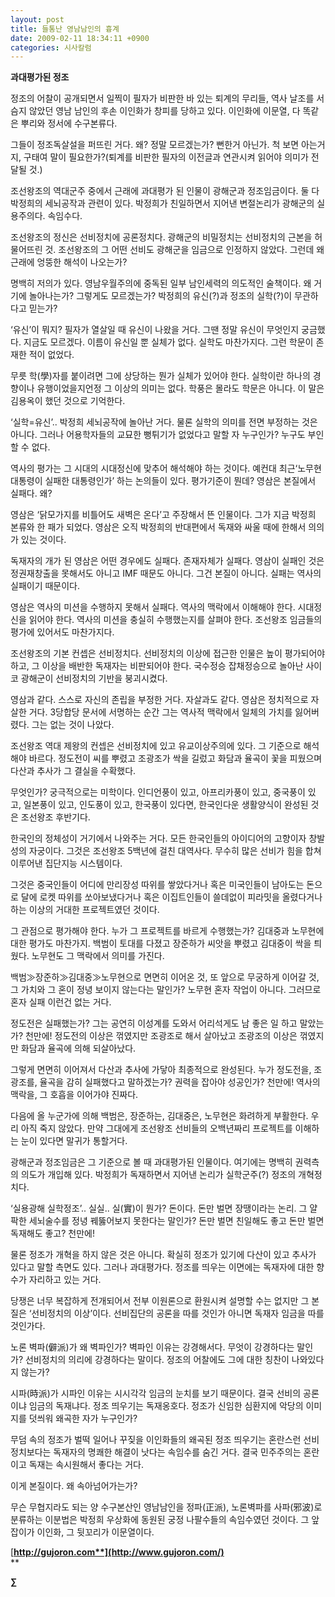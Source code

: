 ```yaml
---
layout: post
title: 들통난 영남남인의 흉계
date: 2009-02-11 18:34:11 +0900
categories: 시사칼럼
---
```

**과대평가된 정조**

정조의 어찰이 공개되면서 일찍이 필자가 비판한 바 있는 퇴계의 무리들, 역사 날조를 서슴지 않았던 영남 남인의 후손 이인화가 창피를 당하고 있다. 이인화에 이문열, 다 똑같은 뿌리와 정서에 수구본류다. 

그들이 정조독살설을 퍼뜨린 거다. 왜? 정말 모르겠는가? 뻔한거 아닌가. 척 보면 아는거지, 구태여 말이 필요한가?(퇴계를 비판한 필자의 이전글과 연관시켜 읽어야 의미가 전달될 것.)

조선왕조의 역대군주 중에서 근래에 과대평가 된 인물이 광해군과 정조임금이다. 둘 다 박정희의 세뇌공작과 관련이 있다. 박정희가 친일하면서 지어낸 변절논리가 광해군의 실용주의다. 속임수다.

조선왕조의 정신은 선비정치에 공론정치다. 광해군의 비밀정치는 선비정치의 근본을 허물어뜨린 것. 조선왕조의 그 어떤 선비도 광해군을 임금으로 인정하지 않았다. 그런데 왜 근래에 엉뚱한 해석이 나오는가? 

명백히 저의가 있다. 영남우월주의에 중독된 일부 남인세력의 의도적인 술책이다. 왜 거기에 놀아나는가? 그렇게도 모르겠는가? 박정희의 유신(?)과 정조의 실학(?)이 무관하다고 믿는가?

‘유신’이 뭐지? 필자가 열살일 때 유신이 나왔을 거다. 그땐 정말 유신이 무엇인지 궁금했다. 지금도 모르겠다. 이름이 유신일 뿐 실체가 없다. 실학도 마찬가지다. 그런 학문이 존재한 적이 없었다.

무릇 학(學)자를 붙이려면 그에 상당하는 뭔가 실체가 있어야 한다. 실학이란 하나의 경향이나 유행이었을지언정 그 이상의 의미는 없다. 학풍은 몰라도 학문은 아니다. 이 말은 김용옥이 했던 것으로 기억한다. 

‘실학=유신’.. 박정희 세뇌공작에 놀아난 거다. 물론 실학의 의미를 전면 부정하는 것은 아니다. 그러나 어용학자들의 교묘한 뻥튀기가 없었다고 말할 자 누구인가? 누구도 부인할 수 없다.

역사의 평가는 그 시대의 시대정신에 맞추어 해석해야 하는 것이다. 예컨대 최근‘노무현 대통령이 실패한 대통령인가’ 하는 논의들이 있다. 평가기준이 뭔데? 영삼은 본질에서 실패다. 왜? 

영삼은 ‘닭모가지를 비틀어도 새벽은 온다’고 주장해서 뜬 인물이다. 그가 지금 박정희 본류와 한 패가 되었다. 영삼은 오직 박정희의 반대편에서 독재와 싸울 때에 한해서 의의가 있는 것이다.

독재자의 개가 된 영삼은 어떤 경우에도 실패다. 존재자체가 실패다. 영삼이 실패인 것은 정권재창출을 못해서도 아니고 IMF 때문도 아니다. 그건 본질이 아니다. 실패는 역사의 실패이기 때문이다.

영삼은 역사의 미션을 수행하지 못해서 실패다. 역사의 맥락에서 이해해야 한다. 시대정신을 읽어야 한다. 역사의 미션을 충실히 수행했는지를 살펴야 한다. 조선왕조 임금들의 평가에 있어서도 마찬가지다.

조선왕조의 기본 컨셉은 선비정치다. 선비정치의 이상에 접근한 인물은 높이 평가되어야 하고, 그 이상을 배반한 독재자는 비판되어야 한다. 국수정승 잡채정승으로 놀아난 사이코 광해군이 선비정치의 기반을 붕괴시켰다. 

영삼과 같다. 스스로 자신의 존립을 부정한 거다. 자살과도 같다. 영삼은 정치적으로 자살한 거다. 3당합당 문서에 서명하는 순간 그는 역사적 맥락에서 일체의 가치를 잃어버렸다. 그는 없는 것이 나았다.

조선왕조 역대 제왕의 컨셉은 선비정치에 있고 유교이상주의에 있다. 그 기준으로 해석해야 바르다. 정도전이 씨를 뿌렸고 조광조가 싹을 길렀고 화담과 율곡이 꽃을 피웠으며 다산과 추사가 그 결실을 수확했다. 

무엇인가? 궁극적으로는 미학이다. 인디언풍이 있고, 아프리카풍이 있고, 중국풍이 있고, 일본풍이 있고, 인도풍이 있고, 한국풍이 있다면, 한국인다운 생활양식이 완성된 것은 조선왕조 후반기다.

한국인의 정체성이 거기에서 나와주는 거다. 모든 한국인들의 아이디어의 고향이자 창발성의 자궁이다. 그것은 조선왕조 5백년에 걸친 대역사다. 무수히 많은 선비가 힘을 합쳐 이루어낸 집단지능 시스템이다.

그것은 중국인들이 어디에 만리장성 따위를 쌓았다거나 혹은 미국인들이 남아도는 돈으로 달에 로켓 따위를 쏘아보냈다거나 혹은 이집트인들이 쓸데없이 피라밋을 올렸다거나 하는 이상의 거대한 프로젝트였던 것이다.

그 관점으로 평가해야 한다. 누가 그 프로젝트를 바르게 수행했는가? 김대중과 노무현에 대한 평가도 마찬가지. 백범이 토대를 다졌고 장준하가 씨앗을 뿌렸고 김대중이 싹을 틔웠다. 노무현도 그 맥락에서 의미를 가진다.

백범≫장준하≫김대중≫노무현으로 면면히 이어온 것, 또 앞으로 무궁하게 이어갈 것, 그 가치와 그 혼이 정녕 보이지 않는다는 말인가? 노무현 혼자 작업이 아니다. 그러므로 혼자 실패 이런건 없는 거다.

정도전은 실패했는가? 그는 공연히 이성계를 도와서 어리석게도 남 좋은 일 하고 말았는가? 천만에! 정도전의 이상은 꺾였지만 조광조로 해서 살아났고 조광조의 이상은 꺾였지만 화담과 율곡에 의해 되살아났다.

그렇게 면면히 이어져서 다산과 추사에 가닿아 최종적으로 완성된다. 누가 정도전을, 조광조를, 율곡을 감히 실패했다고 말하겠는가? 권력을 잡아야 성공인가? 천만에! 역사의 맥락을, 그 호흡을 이어가야 진짜다.

다음에 올 누군가에 의해 백범은, 장준하는, 김대중은, 노무현은 화려하게 부활한다. 우리 아직 죽지 않았다. 만약 그대에게 조선왕조 선비들의 오백년짜리 프로젝트를 이해하는 눈이 있다면 말귀가 통할거다.

광해군과 정조임금은 그 기준으로 볼 때 과대평가된 인물이다. 여기에는 명백히 권력측의 의도가 개입해 있다. 박정희가 독재하면서 지어낸 논리가 실학군주(?) 정조의 개혁정치다. 

‘실용광해 실학정조’.. 실실.. 실(實)이 뭔가? 돈이다. 돈만 벌면 장땡이라는 논리. 그 얄팍한 세뇌술수를 정녕 꿰뚫어보지 못한다는 말인가? 돈만 벌면 친일해도 좋고 돈만 벌면 독재해도 좋고? 천만에!

물론 정조가 개혁을 하지 않은 것은 아니다. 확실히 정조가 있기에 다산이 있고 추사가 있다고 말할 측면도 있다. 그러나 과대평가다. 정조를 띄우는 이면에는 독재자에 대한 향수가 자리하고 있는 거다.

당쟁은 너무 복잡하게 전개되어서 전부 이원론으로 환원시켜 설명할 수는 없지만 그 본질은 ‘선비정치의 이상’이다. 선비집단의 공론을 따를 것인가 아니면 독재자 임금을 따를 것인가다. 

노론 벽파(僻派)가 왜 벽파인가? 벽파인 이유는 강경해서다. 무엇이 강경하다는 말인가? 선비정치의 의리에 강경하다는 말이다. 정조의 어찰에도 그에 대한 칭찬이 나와있다지 않는가? 

시파(時派)가 시파인 이유는 시시각각 임금의 눈치를 보기 때문이다. 결국 선비의 공론이냐 임금의 독재냐다. 정조 띄우기는 독재옹호다. 정조가 신임한 심환지에 악당의 이미지를 덧씌워 왜곡한 자가 누구인가?

무덤 속의 정조가 벌떡 일어나 꾸짖을 이인화들의 왜곡된 정조 띄우기는 혼란스런 선비정치보다는 독재자의 명쾌한 해결이 낫다는 속임수를 숨긴 거다. 결국 민주주의는 혼란이고 독재는 속시원해서 좋다는 거다. 

이게 본질이다. 왜 속아넘어가는가?

무슨 무협지라도 되는 양 수구본산인 영남남인을 정파(正派), 노론벽파를 사파(邪波)로 분류하는 이분법은 박정희 우상화에 동원된 궁정 나팔수들의 속임수였던 것이다. 그 앞잡이가 이인화, 그 뒷꼬리가 이문열이다.

[**http://gujoron.com**](http://www.gujoron.com/)**  
** 

**∑**
